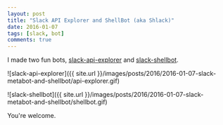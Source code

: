 ```yaml
---
layout: post
title: "Slack API Explorer and ShellBot (aka Shlack)"
date: 2016-01-07
tags: [slack, bot]
comments: true
---
```

I made two fun bots, [slack-api-explorer](https://api-explorer.playplay.io) and [slack-shellbot](https://shell.playplay.io).

![slack-api-explorer]({{ site.url }}/images/posts/2016/2016-01-07-slack-metabot-and-shellbot/api-explorer.gif)

![slack-shellbot]({{ site.url }}/images/posts/2016/2016-01-07-slack-metabot-and-shellbot/shellbot.gif)

You're welcome.
